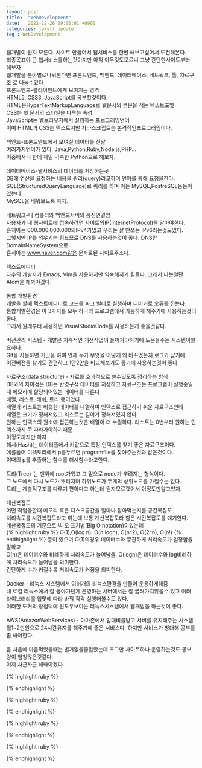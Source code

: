 ```yaml
---
layout: post
title:  "WebDevelopment"
date:   2022-12-26 09:00:01 +0900
categories: jekyll update
tag : WebDevelopment
---
```

 웹개발이 뭔지 모른다. 사이트 만들어서 웹서비스를 한번 해보고싶어서 도전해본다.<br/>
 최종목표야 큰 웹서비스를하는것이지만 아직 아무것도모르니 그냥 간단한사이트부터 해보자<br/>
 웹개발을 분야별로나눠본다면 프론트엔드, 백엔드, 데이터베이스, 네트워크, 툴, 자료구조 로 나눌수있다<br/>
 프론트엔드-클라이언트에게 보여지는 영역<br/>
 HTML5, CSS3, JavaScript를 공부할것이다.<br/>
 HTML은HyperTextMarkupLanguage로 웹문서의 본문을 적는 텍스트포멧<br/>
 CSS는 윗 문서의 스타일을 다루는 속성<br/>
 JavaScript는 웹브라우저에서 실행하는 프로그래밍언어<br/>
 이며  HTML과 CSS는 텍스트지만 자바스크립트는 본격적인프로그래밍이다.<br/><br/>
 백엔드-프론트엔드에서 보여질 데이터를 전달<br/>
 여러가지언어가 있다. Java,Python,Ruby,Node.js,PHP...<br/>
 이중에서 나한테 제일 익숙한 Python으로 해보자.<br/><br/>
 데이터베이스-웹서비스의 데이터를 저장하는곳<br/>
 DB에 연산을 요청하는 내용을 쿼리(query)라고하며 언어를 통해 요청을한다.<br/>
 SQL(StructuredQueryLanguage)로 쿼리를 하며 이는 MySQL,PostreSQL등등이있는데<br/>
 MySQL을 배워보도록 하자.<br/><br/>
 네트워크-내 컴퓨터와 백엔드서버의 통신연결망<br/>
 사용자가 내 웹사이트에 접속하려면 사이트의IP(InternetProtocol)을 알아야한다.<br/>
 흔히아는 000.000.000.000의IPv4가있고 우리는 잘 안쓰는 IPv6라는것도있다.<br/>
 그렇지만 IP를 외우기는 힘드므로 DNS를 사용하는것이 좋다. DNS란 DomainNameSystem으로<br/>
 흔히아는 www.naver.com같은 문자로된 사이트주소다.<br/><br/>
 텍스트에디터<br/>
 다수의 개발자가 Emacs, Vim을 사용하지만 익숙해지기 힘들다. 그래서 나는일단 Atom을 해봐야겠다.<br/><br/>
 통합 개발환경<br/>
 개발을 할때 텍스트에디터로 코드를 짜고 빌더로 실행하며 디버거로 오류를 잡는다.<br/>
 통합개발환경은 이 3가지를 모두 하나의 프로그램에서 가능하게 해주기에 사용하는것이좋다.<br/>
 그래서 원래부터 사용하던 VisualStudioCode를 사용하는게 좋을것같다.<br/><br/>
 버전관리 시스템 - 개발은 지속적인 개선작업이 들어가야하기에 도움을주는 시스템이필요하다.<br/>
 Git을 사용하면 커밋을 하여 언제 누가 무엇을 어떻게 왜 바꾸었는지 로그가 남기에<br/>
 이전버전을 찾기도 간편하고 1안2안을 비교해보기도 좋기에 사용하는것이 좋다.<br/><br/>
 자료구조(data structure) - 자료를 효과적으로 쓸수있도록 정리하는 방식<br/>
 DB와의 차이점은 DB는 반영구적 데이터를 저장하고 자료구조는 프로그램이 실행중일때 메모리에 할당되어있는 데이터를 다룬다<br/>
 배열, 리스트, 해쉬, 트리 등이있다.<br/>
 배열과 리스트는 비슷한 데이터를 나열하여 인덱스로 접근하기 쉬운 자료구조인데<br/>
 배열은 크기가 정해져있고 리스트는 길이가 정해져있지 않다.<br/>
 원하는 인덱스의 원소에 접근하는것은 배열이 더 수월하다. 리스트는 0번부터 원하는 인덱스까지 쭉 따라가야하기때문.<br/>
 이정도까지만 하자<br/>
 해시(Hash)는 데이터풀에서 키값으로 특정 인덱스를 찾기 좋은 자료구조이다.<br/>
 예를들어 디렉토리에서 p를누르면 programfile을 찾아주는것과 같은것이다.<br/>
 이때의 p를 추출하는 함수를 해시함수라고한다.<br/><br/>
 트리(Tree)-는 맨위에 root가있고 그 밑으로 node가 뿌려지는 형식이다.<br/>
 그 노드에서 다시 노드가 뿌려지며 하위노드가 두개의 상위노드를 가질수는 없다.<br/>
 트리는 계층적구조를 다루기 편하다고 하는데 뭔지모르겠어서 이정도만알고있자.<br/><br/>
 계산복잡도 <br/>
 어떤 작업을할때 메모리 혹은 디스크공간을 얼마나 잡아먹는지를 공간복잡도<br/>
 처리속도를 시간복잡도라고 하는데 보통 계산복잡도라 함은 시간복잡도를 얘기한다.<br/>
 계산복잡도의 기준으로 빅 오 표기법(Big O notation)이있는데<br/>
 {% highlight ruby %}
 O(1),O(log n), O(n logn), O(n^2), O(2^n), O(n!)
 {% endhighlight %}
 등이 있으며 O(1)의경우 데이터수와 무관하게 처리속도가 일정함을말하고<br/>
 O(n)은 데이터수와 비례하게 처리속도가 늘어남을, O(logn)은 데이터수와 log비례하게 처리속도가 늘어남을 의미한다.<br/>
 간단하게 수가 커질수록 처리속도가 커짐을 의미한다.<br/><br/>
 Docker - 리눅스 시스템에서 여러개의 리눅스환경을 만들어 운용하게해줌<br/>
 내 로컬 리눅스에서 잘 돌아가던게 운영하는 서버에서는 잘 굴러가지않을수 있고 여러 라이브러리를 입맛에 따라 바꿔 각각 실행해볼수도 있다.<br/>
 이러한 도커의 장점덕에 윈도우보다는 리눅스시스템에서 웹개발을 하는것이 좋다.<br/><br/>
 AWS(AmazonWebServices) - 아마존에서 임대비를받고 서버를 유지해주는 시스템<br/>
 월1~2만원으로 24시간유지를 해주기에 좋은 서비스다. 하지만 서비스가 방대해 공부를 좀 해야한다.<br/><br/>
 음 처음에 마음먹었을때는 별거없을줄알았는데 조그만 사이트하나 운영하는것도 공부량이 엄청많은것같다.<br/>
 이제 차근차근 해봐야겠다.




 {% highlight ruby %}
 
 {% endhighlight %}

 {% highlight ruby %}
 
 {% endhighlight %}

 {% highlight ruby %}
 
 {% endhighlight %}

 {% highlight ruby %}
 
 {% endhighlight %}
